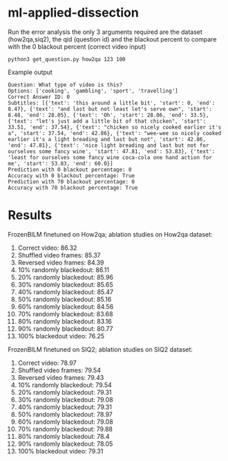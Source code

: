# ml-applied-dissection
Run the error analysis the only 3 arguments required are the dataset (how2qa,siq2), the qid (question id) and the blackout percent to compare with the 0 blackout percent (correct video input)  
```
python3 get_question.py how2qa 123 100
```

Example output
```
Question: What type of video is this?
Options: ['cooking', 'gambling', 'sport', 'travelling']
Correct Answer ID: 0
Subtitles: [{'text': 'this around a little bit', 'start': 0, 'end': 8.47}, {'text': "and last but not least let's serve own", 'start': 8.48, 'end': 28.05}, {'text': 'Oh', 'start': 28.06, 'end': 33.5}, {'text': "let's just add a little bit of that chicken", 'start': 33.51, 'end': 37.54}, {'text': "chicken so nicely cooked earlier it's a", 'start': 37.54, 'end': 42.86}, {'text': "wee-wee so nicely cooked earlier it's a light breading and last but not", 'start': 42.86, 'end': 47.81}, {'text': 'nice light breading and last but not for ourselves some fancy wine', 'start': 47.81, 'end': 53.83}, {'text': 'least for ourselves some fancy wine coca-cola one hand action for me', 'start': 53.83, 'end': 60.0}]
Prediction with 0 blackout percentage: 0
Accuracy with 0 blackout percentage: True
Prediction with 70 blackout percentage: 0
Accuracy with 70 blackout percentage: True
```

# Results
FrozenBILM finetuned on How2qa; ablation studies on How2qa dataset:
1. Correct video: 86.32
2. Shuffled video frames: 85.37
3. Reversed video frames: 84.39
4. 10% randomly blackedout: 86.11
5. 20% randomly blackedout: 85.96
6. 30% randomly blackedout: 85.65
7. 40% randomly blackedout: 85.47
8. 50% randomly blackedout: 85.16
9. 60% randomly blackedout: 84.56
10. 70% randomly blackedout: 83.68
11. 80% randomly blackedout: 83.16
12. 90% randomly blackedout: 80.77
13. 100% blackedout video: 76.25

FrozenBILM finetuned on SIQ2; ablation studies on SIQ2 dataset:
1. Correct video: 78.97
2. Shuffled video frames: 79.54
3. Reversed video frames: 79.43
4. 10% randomly blackedout: 79.54
5. 20% randomly blackedout: 79.31
6. 30% randomly blackedout: 79.08
7. 40% randomly blackedout: 79.31
8. 50% randomly blackedout: 78.97
9. 60% randomly blackedout: 79.08
10. 70% randomly blackedout: 79.88
11. 80% randomly blackedout: 78.4
12. 90% randomly blackedout: 78.05
13. 100% blackedout video: 79.31
